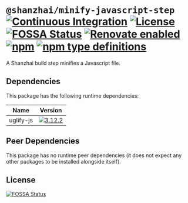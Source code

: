 # `@shanzhai/minify-javascript-step` [![Continuous Integration](https://github.com/jameswilddev/shanzhai/workflows/Continuous%20Integration/badge.svg)](https://github.com/jameswilddev/shanzhai/actions) [![License](https://img.shields.io/github/license/jameswilddev/shanzhai.svg)](https://github.com/jameswilddev/shanzhai/blob/master/license) [![FOSSA Status](https://app.fossa.io/api/projects/git%2Bgithub.com%2Fjameswilddev%2Fshanzhai.svg?type=shield)](https://app.fossa.io/projects/git%2Bgithub.com%2Fjameswilddev%2Fshanzhai?ref=badge_shield) [![Renovate enabled](https://img.shields.io/badge/renovate-enabled-brightgreen.svg)](https://renovatebot.com/) [![npm](https://img.shields.io/npm/v/@shanzhai/minify-javascript-step.svg)](https://www.npmjs.com/package/@shanzhai/minify-javascript-step) [![npm type definitions](https://img.shields.io/npm/types/@shanzhai/minify-javascript-step.svg)](https://www.npmjs.com/package/@shanzhai/minify-javascript-step)

A Shanzhai build step minifies a Javascript file.

## Dependencies

This package has the following runtime dependencies:

Name      | Version                                                                                         
--------- | ------------------------------------------------------------------------------------------------
uglify-js | [![3.12.2](https://img.shields.io/npm/v/uglify-js.svg)](https://www.npmjs.com/package/uglify-js)

## Peer Dependencies

This package has no runtime peer dependencies (it does not expect any other packages to be installed alongside itself).

## License

[![FOSSA Status](https://app.fossa.io/api/projects/git%2Bgithub.com%2Fjameswilddev%2Fshanzhai.svg?type=large)](https://app.fossa.io/projects/git%2Bgithub.com%2Fjameswilddev%2Fshanzhai?ref=badge_large)
